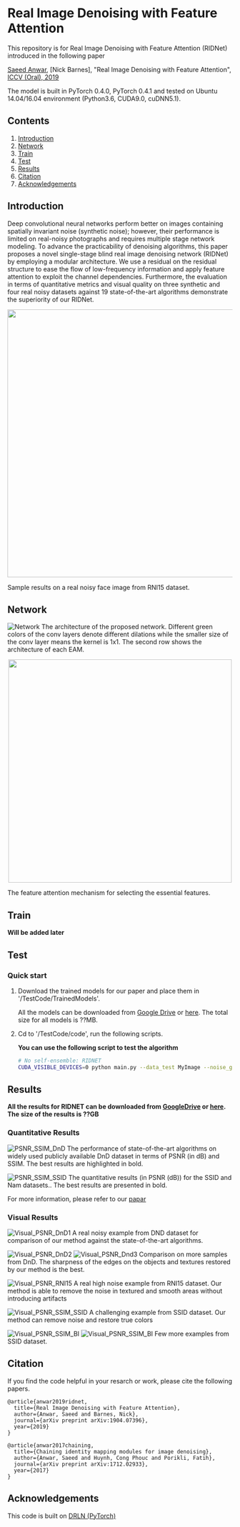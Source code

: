 # Real Image Denoising with Feature Attention
This repository is for Real Image Denoising with Feature Attention (RIDNet) introduced in the following paper

[Saeed Anwar](https://saeed-anwar.github.io/),  [Nick Barnes], "Real Image Denoising with Feature Attention", [ICCV (Oral), 2019](https://arxiv.org/abs/1904.07396) 

The model is built in PyTorch 0.4.0, PyTorch 0.4.1 and tested on Ubuntu 14.04/16.04 environment (Python3.6, CUDA9.0, cuDNN5.1).


## Contents
1. [Introduction](#introduction)
2. [Network](#network)
2. [Train](#train)
3. [Test](#test)
4. [Results](#results)
5. [Citation](#citation)
6. [Acknowledgements](#acknowledgements)

## Introduction
Deep convolutional neural networks perform better on images containing spatially invariant noise (synthetic noise); however, their performance is limited on real-noisy photographs and requires multiple stage network modeling. To advance the practicability of denoising algorithms, this paper proposes a novel single-stage blind real image denoising network (RIDNet) by employing a modular architecture. We use a residual on the residual structure to ease the flow of low-frequency information and apply feature attention to exploit the channel dependencies. Furthermore, the evaluation in terms of quantitative metrics and visual quality on three synthetic and four real noisy datasets against 19 state-of-the-art algorithms demonstrate the superiority of our RIDNet.

<p align="center">
  <img width="600" src="https://github.com/saeed-anwar/RIDNet/blob/master/Figs/Front.PNG">
</p>
Sample results on a real noisy face image from RNI15 dataset.

## Network
![Network](/Figs/Net.PNG)
The architecture of the proposed network. Different green colors of the conv layers denote different dilations while the smaller
size of the conv layer means the kernel is 1x1. The second row shows the architecture of each EAM.

<p align="center">
  <img width="500" src="https://github.com/saeed-anwar/RIDNet/blob/master/Figs/FeatureAtt.PNG">
</p>
The feature attention mechanism for selecting the essential features.


## Train
**Will be added later**

## Test
### Quick start
1. Download the trained models for our paper and place them in '/TestCode/TrainedModels'.

    All the models can be downloaded from [Google Drive]() or [here](). The total size for all models is ??MB.

2. Cd to '/TestCode/code', run the following scripts.

    **You can use the following script to test the algorithm**

    ```bash
    # No self-ensemble: RIDNET
    CUDA_VISIBLE_DEVICES=0 python main.py --data_test MyImage --noise_g 1 --model RIDNET --n_feats 64 --pre_train ../experiment/CIMM_Real/model/model_best.pt --test_only --save_results --save 'RIDNET_DnD' --testpath ../LR/LRBI/ --testset DnD
    ```


## Results
**All the results for RIDNET can be downloaded from [GoogleDrive]() or [here](). The size of the results is ??GB** 

### Quantitative Results
![PSNR_SSIM_DnD](/Figs/DnDTable.PNG)
The performance of state-of-the-art algorithms on widely used publicly available DnD dataset in terms of PSNR (in dB) and SSIM. The best results are highlighted in bold.

![PSNR_SSIM_SSID](/Figs/SSIDTable.PNG)
The quantitative results (in PSNR (dB)) for the SSID and Nam datasets.. The best results are presented in bold.

For more information, please refer to our [papar](https://arxiv.org/abs/1904.07396)

### Visual Results
![Visual_PSNR_DnD1](/Figs/DnD.PNG)
A real noisy example from DND dataset for comparison of our method against the state-of-the-art algorithms.

![Visual_PSNR_DnD2](/Figs/DnD2.PNG)
![Visual_PSNR_Dnd3](/Figs/DnD3.PNG)
Comparison on more samples from DnD. The sharpness of the edges on the objects and textures restored by our method is the best.

![Visual_PSNR_RNI15](/Figs/RNI15.PNG)
A real high noise example from RNI15 dataset. Our method is able to remove the noise in textured and smooth areas without introducing artifacts

![Visual_PSNR_SSIM_SSID](/Figs/SSID.PNG)
A challenging example from SSID dataset. Our method can remove noise and restore true colors

![Visual_PSNR_SSIM_BI](/Figs/SSID2.PNG)
![Visual_PSNR_SSIM_BI](/Figs/SSID3.PNG)
Few more examples from SSID dataset.

## Citation
If you find the code helpful in your resarch or work, please cite the following papers.
```
@article{anwar2019ridnet,
  title={Real Image Denoising with Feature Attention},
  author={Anwar, Saeed and Barnes, Nick},
  journal={arXiv preprint arXiv:1904.07396},
  year={2019}
}

@article{anwar2017chaining,
  title={Chaining identity mapping modules for image denoising},
  author={Anwar, Saeed and Huynh, Cong Phouc and Porikli, Fatih},
  journal={arXiv preprint arXiv:1712.02933},
  year={2017}
}
```
## Acknowledgements
This code is built on [DRLN (PyTorch)](https://github.com/saeed-anwar/DRLN)
